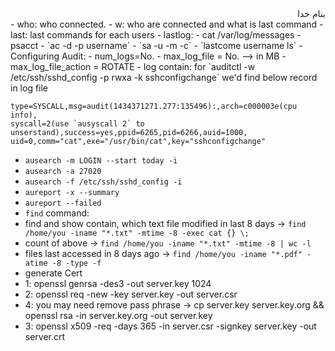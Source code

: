 <div dir="rtl">بنام خدا</div>
- who: who connected.
- w: who are connected and what is last command
- last: last commands for each users
- lastlog: 
- cat /var/log/messages
- psacct
 - `ac -d -p username`
 - `sa -u -m -c`
 - `lastcome username ls`
- Configuring Audit:
 - num_logs=No.
 - max_log_file = No. --> in MB
 - max_log_file_action = ROTATE
 - log contain: for `auditctl -w /etc/ssh/sshd_config -p rwxa -k sshconfigchange` we'd find below record in log file

    type=SYSCALL,msg=audit(1434371271.277:135496):,arch=c000003e(cpu info),
    syscall=2(use `ausyscall 2` to unserstand),success=yes,ppid=6265,pid=6266,auid=1000,
    uid=0,comm="cat",exe="/usr/bin/cat",key="sshconfigchange"
 - `ausearch -m LOGIN --start today -i`
 - `ausearch -a 27020`
 - `ausearch -f /etc/ssh/sshd_config -i`
 - `aureport -x --summary`
 - `aureport --failed`
- `find` command:
 - find and show contain, which text file modified in last 8 days -> `find /home/you -iname "*.txt" -mtime -8 -exec cat {} \; `
 - count of above -> `find /home/you -iname "*.txt" -mtime -8 | wc -l`
 - files last accessed in 8 days ago -> ` find /home/you -iname "*.pdf" -atime -8 -type -f `
- generate Cert
 - 1: openssl genrsa -des3 -out server.key 1024
 - 2: openssl req -new -key server.key -out server.csr
 - 4: you may need remove pass phrase -> cp server.key server.key.org && openssl rsa -in server.key.org -out server.key
 - 3: openssl x509 -req -days 365 -in server.csr -signkey server.key -out server.crt

<div dir="rtl"></div>
<div dir="rtl"></div>
<div dir="rtl"></div>
<div dir="rtl"></div>
<div dir="rtl"></div>
<div dir="rtl"></div>
<div dir="rtl"></div>
